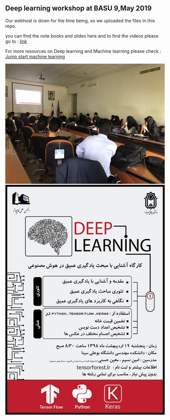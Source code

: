 ## Deep learning workshop at BASU 9,May 2019

Our webhost is down for the time being, so we uploaded the files in this repo.

you can find the note books and slides here and to find the videos please go to : [link](https://www.mediafire.com/folder/udavzk13qb96k/workshop)

For more resources on Deep learning and Machine learning please check : [Jump start machine learning](https://github.com/Moeinh77/jump-start-machine-learning)

![](pictures/photo_2019-05-09_10-26-46.jpg)
![](pictures/photo_2019-05-03_22-23-00.jpg)

